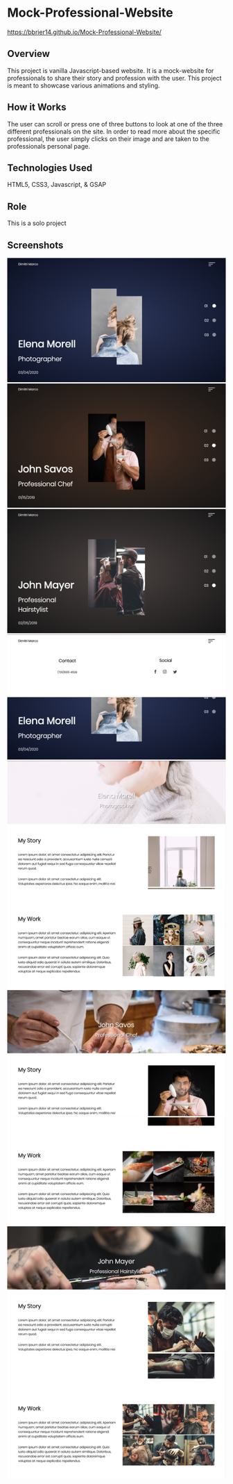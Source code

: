 # Mock-Professional-Website
https://bbrier14.github.io/Mock-Professional-Website/
## Overview
This project is vanilla Javascript-based website. It is a mock-website for professionals to share their story and profession with the user. This project is meant to showcase various animations and styling.
## How it Works
The user can scroll or press one of three buttons to look at one of the three different professionals on the site. In order to read more about the specific professional, the user simply clicks on their image and are taken to the professionals personal page. 
## Technologies Used
HTML5, CSS3, Javascript, & GSAP
## Role
This is a solo project
## Screenshots
![](readmeimages/1.png)
![](readmeimages/2.png)
![](readmeimages/3.png)
![](readmeimages/4.png)
![](readmeimages/5.png)
![](readmeimages/6.png)
![](readmeimages/7.png)
![](readmeimages/8.png)
![](readmeimages/9.png)
![](readmeimages/10.png)
